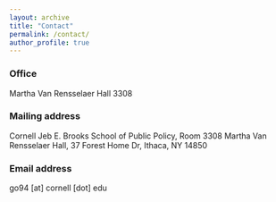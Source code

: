 ```yaml
---
layout: archive
title: "Contact"
permalink: /contact/
author_profile: true
---
```


### Office
Martha Van Rensselaer Hall 3308

### Mailing address
Cornell Jeb E. Brooks School of Public Policy, Room 3308 Martha Van Rensselaer Hall, 37 Forest Home Dr, Ithaca, NY 14850

### Email address
go94 [at] cornell [dot] edu

